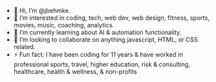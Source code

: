 - 👋 Hi, I’m @jbehmke.
- 👀 I’m interested in coding, tech, web dev, web design, fitness, sports, movies, music, coaching, analytics.
- 🌱 I’m currently learning about AI & automation functionality.
- 💞️ I’m looking to collaborate on anything javascript, HTML, or CSS related.
- ⚡ Fun fact: I have been coding for 11 years & have worked in professional sports, travel, higher education, risk & consulting, healthcare, health & wellness, & non-profits

<!---
jbehmke/jbehmke is a ✨ special ✨ repository because its `README.md` (this file) appears on your GitHub profile.
You can click the Preview link to take a look at your changes.
--->
